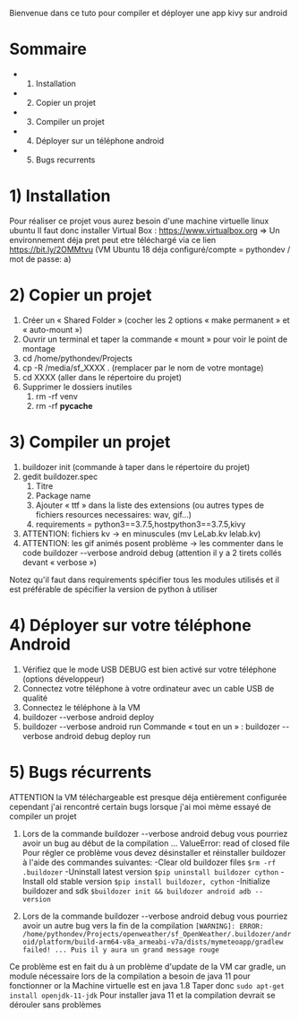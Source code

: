 Bienvenue dans ce tuto pour compiler et déployer une app kivy sur android

# Sommaire 
- 1)  Installation
- 2) Copier un projet
- 3) Compiler un projet
- 4) Déployer sur un téléphone android
- 5) Bugs recurrents

# 1) Installation
Pour réaliser ce projet vous aurez besoin d'une machine virtuelle linux ubuntu 
Il faut donc installer Virtual Box : https://www.virtualbox.org
=> Un environnement déja pret peut etre téléchargé via ce lien  https://bit.ly/2OMMtvu (VM Ubuntu 18 déja configuré/compte = pythondev / mot de passe: a)

# 2) Copier un projet 

1. Créer un « Shared Folder » (cocher les 2 options « make permanent » et « auto-mount »)
2. Ouvrir un terminal et taper la commande « mount » pour voir le point de montage
3. cd /home/pythondev/Projects
4. cp -R /media/sf_XXXX . (remplacer par le nom de votre montage)
5. cd XXXX (aller dans le répertoire du projet)
6. Supprimer le dossiers inutiles
    1. rm -rf venv
    2. rm -rf __pycache__

# 3) Compiler un projet

1. buildozer init (commande à taper dans le répertoire du projet) 
2. gedit buildozer.spec
    1. Titre
    2. Package name
    3. Ajouter « ttf » dans la liste des extensions (ou autres types de fichiers resources
    necessaires: wav, gif...)
    4. requirements = python3==3.7.5,hostpython3==3.7.5,kivy
4. ATTENTION: fichiers kv -> en minuscules (mv LeLab.kv lelab.kv)
5. ATTENTION: les gif animés posent problème -> les commenter dans le code buildozer --verbose android debug (attention il y a 2 tirets collés devant « verbose »)

Notez qu'il faut dans requirements spécifier tous les modules utilisés et il est préférable de spécifier la version de python à utiliser

# 4) Déployer sur votre téléphone Android
1. Vérifiez que le mode USB DEBUG est bien activé sur votre téléphone (options développeur)
2. Connectez votre téléphone à votre ordinateur avec un cable USB de qualité
3. Connectez le téléphone à la VM
4. buildozer --verbose android deploy
5. buildozer --verbose android run
Commande « tout en un » : buildozer --verbose android debug deploy run

# 5) Bugs récurrents
ATTENTION la VM téléchargeable est presque déja entièrement configurée cependant j'ai rencontré certain bugs lorsque j'ai moi mème essayé de compiler un projet
1) Lors de la commande buildozer --verbose android debug vous pourriez avoir un bug au début de la compilation 
    ...
    ValueError: read of closed file
Pour régler ce problème vous devez désinstaller et réinstaller buildozer à l'aide des commandes suivantes:
-Clear old buildozer files
```$rm -rf .buildozer```
-Uninstall latest version
```$pip uninstall buildozer cython```
-Install old stable version
```$pip install buildozer, cython```
-Initialize buildozer and sdk
```$buildozer init && buildozer android adb -- version```

2) Lors de la commande buildozer --verbose android debug vous pourriez avoir un autre bug vers la fin de la compilation 
```[WARNING]: ERROR: /home/pythondev/Projects/openweather/sf_OpenWeather/.buildozer/android/platform/build-arm64-v8a_armeabi-v7a/dists/mymeteoapp/gradlew failed! ... Puis il y aura un grand message rouge```

Ce problème est en fait du à un problème d'update de la VM car gradle, un module nécessaire lors de la compilation a besoin de java 11 pour fonctionner or la Machine virtuelle est en java 1.8 
Taper donc 
```sudo apt-get install openjdk-11-jdk```
Pour installer java 11 et la compilation devrait se dérouler sans problèmes
